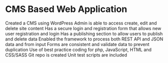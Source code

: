 # CMS Based Web Application 

Created a CMS using WordPress
Admin is able to access create, edit and delete site content
Has a secure login and registration form that allows new user registration and login
Has a publishing section to allow users to publish and delete data
Enabled the framework to process both REST API and JSON data and from input
Forms are consistent and validate data to prevent duplication
Use of best practice coding for php, JavaScript, HTML and CSS/SASS
Git repo is created 
Unit test scripts are included
